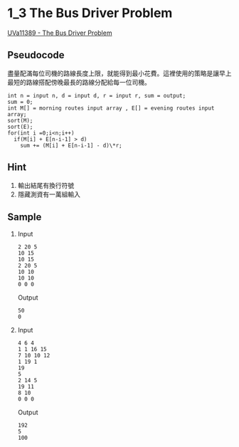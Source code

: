 # 1_3 The Bus Driver Problem

[UVa11389 - The Bus Driver Problem](https://onlinejudge.org/index.php?option=com_onlinejudge&Itemid=8&category=25&page=show_problem&problem=2384)

## Pseudocode

盡量配滿每位司機的路線長度上限，就能得到最小花費。這裡使用的策略是讓早上最短的路線搭配傍晚最長的路線分配給每一位司機。

```
int n = input n, d = input d, r = input r, sum = output;
sum = 0;
int M[] = morning routes input array , E[] = evening routes input array;
sort(M);
sort(E);
for(int i =0;i<n;i++)
  if(M[i] + E[n-i-1] > d)
    sum += (M[i] + E[n-i-1] - d)\*r;
```

## Hint

1. 輸出結尾有換行符號
2. 隱藏測資有一萬組輸入

## Sample

1.  Input
    ```
    2 20 5
    10 15
    10 15
    2 20 5
    10 10
    10 10
    0 0 0
    ```
    Output
    ```
    50
    0
    ```
2.  Input
    ```
    4 6 4
    1 1 16 15
    7 10 10 12
    1 19 1
    19
    5
    2 14 5
    19 11
    8 10
    0 0 0
    ```
    Output
    ```
    192
    5
    100
    ```
